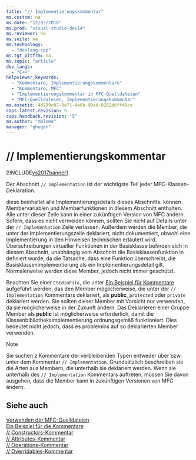 ```yaml
---
title: "// Implementierungskommentar"
ms.custom: na
ms.date: "12/03/2016"
ms.prod: "visual-studio-dev14"
ms.reviewer: na
ms.suite: na
ms.technology: 
  - "devlang-cpp"
ms.tgt_pltfrm: na
ms.topic: "article"
dev_langs: 
  - "C++"
helpviewer_keywords: 
  - "Kommentare, Implementierungskommentare"
  - "Kommentare, MFC"
  - "Implementierungskommentar in MFC-Quelldateien"
  - "MFC-Quelldateien, Implementierungskommentar"
ms.assetid: 4d799c07-8e71-4a6b-90ab-8282d6ff48ce
caps.latest.revision: 9
caps.handback.revision: "5"
ms.author: "mblome"
manager: "ghogen"
---
```

# // Implementierungskommentar
[!INCLUDE[vs2017banner](../assembler/inline/includes/vs2017banner.md)]

Der Abschnitt `// Implementation` ist der wichtigste Teil jeder MFC\-Klassen\-Deklaration.  
  
 diese beinhaltet alle Implementierungsdetails dieses Abschnitts.  können Membervariablen und Memberfunktionen in diesem Abschnitt enthalten.  Alle unter dieser Zeile kann in einer zukünftigen Version von MFC ändern.  Sofern, dass es nicht vermeiden können, sollten Sie nicht auf Details unter der `// Implementation` Zeile verlassen.  Außerdem werden die Member, die unter der Implementierungszeile deklariert, nicht dokumentiert, obwohl eine Implementierung in den Hinweisen technischen erläutert wird.  Überschreibungen virtueller Funktionen in der Basisklasse befinden sich in diesem Abschnitt, unabhängig vom Abschnitt die Basisklassenfunktion in definiert wurde, da die Tatsache, dass eine Funktion überschreibt, die Basisklassenimplementierung als ein Implementierungsdetail gilt.  Normalerweise werden diese Member, jedoch nicht immer geschützt.  
  
 Beachten Sie einer `CStdioFile`, die unter [Ein Beispiel für Kommentare](../mfc/an-example-of-the-comments.md) aufgeführt werden, das den Member möglicherweise, die unter der `// Implementation` Kommentars deklariert, als **public**, `protected` oder `private` deklariert werden.  Sie sollten dieser Member mit Vorsicht nur verwenden, da sie möglicherweise in der Zukunft ändern.  Das Deklarieren einer Gruppe Member als **public** ist möglicherweise erforderlich, damit die Klassenbibliotheksimplementierung ordnungsgemäß funktioniert.  Dies bedeutet nicht jedoch, dass es problemlos auf so deklarierten Member verwenden.  
  
> [!NOTE]
>  Sie suchen z Kommentare der verbleibenden Typen entweder über bzw. unter dem Kommentar `// Implementation`.  Grundsätzlich beschreiben sie die Arten aus Membern, die unterhalb sie deklariert werden.  Wenn sie unterhalb des `// Implementation` Kommentars auftreten, müssen Sie davon ausgehen, dass die Member kann in zukünftigen Versionen von MFC ändern.  
  
## Siehe auch  
 [Verwenden der MFC\-Quelldateien](../mfc/using-the-mfc-source-files.md)   
 [Ein Beispiel für die Kommentare](../mfc/an-example-of-the-comments.md)   
 [\/\/ Constructors\-Kommentar](../mfc/decrement-constructors-comment.md)   
 [\/\/ Attributes\-Kommentar](../mfc/decrement-attributes-comment.md)   
 [\/\/ Operations\-Kommentar](../mfc/decrement-operations-comment.md)   
 [\/\/ Overridables\-Kommentar](../mfc/decrement-overridables-comment.md)